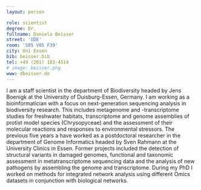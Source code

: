 ```yaml
---
layout: person

role: scientist
degree: Dr.
fullname: Daniela Beisser
street: 'UDE'
room: 'S05 V05 F39'
city: Uni Essen
bib: beisser.bib
tel: +49 (201) 183-4514
# image: beisser.png
www: dbeisser.de
---
```


I am a staff scientist in the department of Biodiversity headed by Jens Boenigk at the University of Duisburg-Essen, Germany.
I am working as a bioinformatician with a focus on next-generation sequencing analysis in biodiversity research.
This includes metagenome and -transcriptome studies for freshwater habitats, transcriptome and genome assemblies of protist model species (Chrysopyceae) and the assessment of their molecular reactions and responses to environmental stressors.
The previous five years a have worked as a postdoctoral researcher in the department of Genome Informatics headed by Sven Rahmann at the University Clinics in Essen.
Former projects included the detection of structural variants in damaged genomes, functional and taxonomic assessment in metatranscriptome sequencing data and the analysis of new pathogens by assembling the genome and transcriptome.
During my PhD I worked on methods for integrated network analysis using different Omics datasets in conjunction with biological networks.

